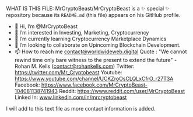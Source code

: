 WHAT IS THIS FILE: MrCryptoBeast/MrCryptoBeast is a ✨ special ✨ repository because its `README.md` (this file) appears on his GitHub profile.


- 👋 Hi, I’m @MrCryptoBeast
- 👀 I’m interested in Investing, Marketing, Cryptocurrency
- 🌱 I’m currently learning Cryptocurrency Marketplace Dynamics
- 💞️ I’m looking to collaborate on Upincoming Blockchain Development.
- 📫 How to reach me contact@worldwideweb.digital
Quote : "We cannot rewind time only bare witness to the present to extend the future" -Rohan M. Kells (contact@rohankells.com)
Twitter: https://twitter.com/Mr_Cryptobeast
Youtube: https://www.youtube.com/channel/UCKZroOsCLQLxCfrO_r27T3A
Facebook: https://www.facebook.com/MrCryptoBeast-104081138741943
Reddit: https://www.reddit.com/user/MrCryptoBeast
Linked In:  www.linkedin.com/in/mrcryptobeast

I will add to this text file as more contact information is added. 

